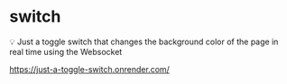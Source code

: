 # switch
💡 Just a toggle switch that changes the background color of the page in real time using the Websocket

https://just-a-toggle-switch.onrender.com/
